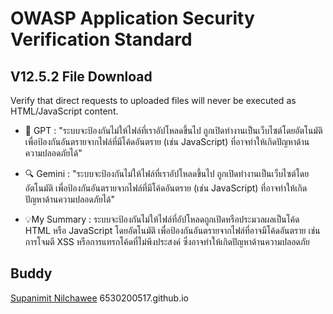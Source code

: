 # OWASP Application Security Verification Standard
## V12.5.2 File Download
Verify that direct requests to uploaded files will never be executed as 
HTML/JavaScript content.

- 🤖 GPT :
  "ระบบจะป้องกันไม่ให้ไฟล์ที่เราอัปโหลดขึ้นไป ถูกเปิดทำงานเป็นเว็บไซต์โดยอัตโนมัติ เพื่อป้องกันอันตรายจากไฟล์ที่มีโค้ดอันตราย (เช่น JavaScript) ที่อาจทำให้เกิดปัญหาด้านความปลอดภัยได้"

- 🔍 Gemini :
  "ระบบจะป้องกันไม่ให้ไฟล์ที่เราอัปโหลดขึ้นไป ถูกเปิดทำงานเป็นเว็บไซต์โดยอัตโนมัติ เพื่อป้องกันอันตรายจากไฟล์ที่มีโค้ดอันตราย (เช่น JavaScript) ที่อาจทำให้เกิดปัญหาด้านความปลอดภัยได้"

- 💡My Summary :
  ระบบจะป้องกันไม่ให้ไฟล์ที่อัปโหลดถูกเปิดหรือประมวลผลเป็นโค้ด HTML หรือ JavaScript โดยอัตโนมัติ เพื่อป้องกันอันตรายจากไฟล์ที่อาจมีโค้ดอันตราย เช่น การโจมตี XSS หรือการแทรกโค้ดที่ไม่พึงประสงค์ ซึ่งอาจทำให้เกิดปัญหาด้านความปลอดภัย

## Buddy
[Supanimit Nilchawee](https://6530200517.github.io/security-requirement)
6530200517.github.io 
